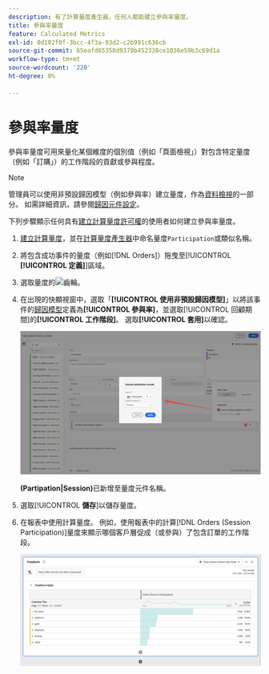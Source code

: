 ```yaml
---
description: 有了計算量度產生器，任何人都能建立參與率量度。
title: 參與率量度
feature: Calculated Metrics
exl-id: 0d102f0f-3bcc-4f3a-93d2-c2b991c636cb
source-git-commit: 65eafd65358d9370b452338ce1036e59b3c69d1a
workflow-type: tm+mt
source-wordcount: '220'
ht-degree: 0%

---
```


# 參與率量度

參與率量度可用來量化某個維度的個別值（例如「頁面檢視」）對包含特定量度（例如「訂購」）的工作階段的貢獻或參與程度。

>[!NOTE]
>
>管理員可以使用非預設歸因模型（例如參與率）建立量度，作為[資料檢視](https://experienceleague.adobe.com/zh-hant/docs/analytics-platform/using/cja-dataviews/data-views)的一部分。 如需詳細資訊，請參閱[歸因元件設定](../../../data-views/component-settings/attribution.md)。

下列步驟顯示任何具有[建立計算量度許可權](/help/technotes//access-control.md#user-level-access)的使用者如何建立參與率量度。

1. [建立計算量度](cm-workflow.md)，並在[計算量度產生器](cm-build-metrics.md)中命名量度`Participation`或類似名稱。
1. 將包含成功事件的量度（例如[!DNL Orders]）拖曳至[!UICONTROL **[!UICONTROL 定義]**]區域。
1. 選取量度的![齒輪](https://spectrum.adobe.com/static/icons/workflow_18/Smock_Settings_18_N.svg)。
1. 在出現的快顯視窗中，選取「**[!UICONTROL 使用非預設歸因模型]**」以將該事件的[歸因模型](/help/components/calc-metrics/cm-workflow/m-metric-type-alloc.md)定義為&#x200B;**[!UICONTROL 參與率]**，並選取[!UICONTROL 回顧期間]的&#x200B;**[!UICONTROL 工作階段]**。 選取&#x200B;**[!UICONTROL 套用]**&#x200B;以確認。


   ![資料行歸因模型快顯視窗，顯示選取為模型的參與率，以及選取做為回顧視窗的工作階段。](assets/participation-setup.png)

   **(Partipation|Session)**&#x200B;已新增至量度元件名稱。



1. 選取&#x200B;[!UICONTROL **儲存**]&#x200B;以儲存量度。
1. 在報表中使用計算量度。 例如，使用報表中的計算[!DNL Orders (Session Participation)]量度來顯示哪個客戶層促成（或參與）了包含訂單的工作階段。

   ![顯示客戶層級和訂單的自由格式表格。](assets/participation-pages-customer-tier.png)
